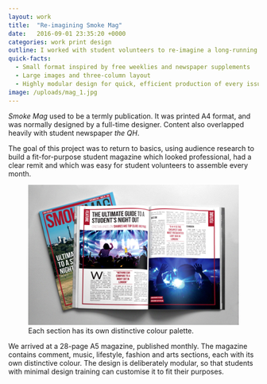 ```yaml
---
layout: work
title:  "Re-imagining Smoke Mag"
date:   2016-09-01 23:35:20 +0000
categories: work print design
outline: I worked with student volunteers to re-imagine a long-running print magazine for the digital age.
quick-facts:
  - Small format inspired by free weeklies and newspaper supplements
  - Large images and three-column layout
  - Highly modular design for quick, efficient production of every issue
image: /uploads/mag_1.jpg
---
```


*Smoke Mag* used to be a termly publication. It was printed A4 format, and was normally designed by a full-time designer. Content also overlapped heavily with student newspaper *the QH*.

The goal of this project was to return to basics, using audience research to build a fit-for-purpose student magazine which looked professional, had a clear remit and which was easy for student volunteers to assemble every month.

<figure>
  <img src="/uploads/mag_2.jpg"/>
  <figcaption>Each section has its own distinctive colour palette.</figcaption>
</figure>

We arrived at a 28-page A5 magazine, published monthly. The magazine contains comment, music, lifestyle, fashion and arts sections, each with its own distinctive colour. The design is deliberately modular, so that students with minimal design training can customise it to fit their purposes.
